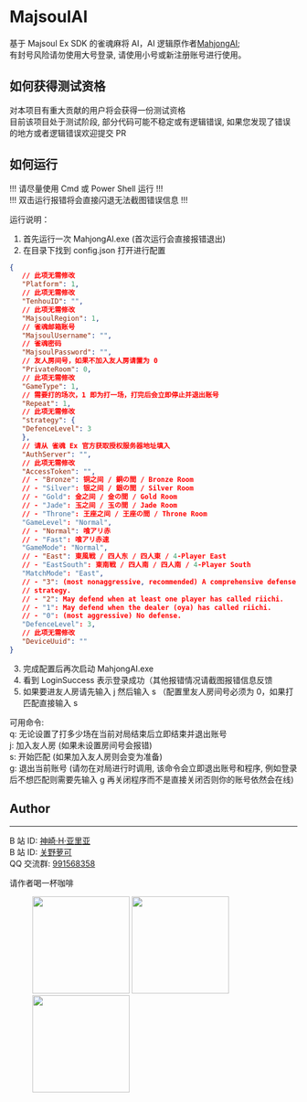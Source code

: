 # MajsoulAI

基于 Majsoul Ex SDK 的雀魂麻将 AI，AI 逻辑原作者[MahjongAI](https://github.com/zhangjk95/MahjongAI);  
有封号风险请勿使用大号登录, 请使用小号或新注册账号进行使用。

## 如何获得测试资格

对本项目有重大贡献的用户将会获得一份测试资格  
目前该项目处于测试阶段, 部分代码可能不稳定或有逻辑错误, 如果您发现了错误的地方或者逻辑错误欢迎提交 PR

## 如何运行

!!! 请尽量使用 Cmd 或 Power Shell 运行 !!!  
!!! 双击运行报错将会直接闪退无法截图错误信息 !!!

运行说明：

1. 首先运行一次 MahjongAI.exe (首次运行会直接报错退出)
2. 在目录下找到 config.json 打开进行配置

```JSON
{
   // 此项无需修改
   "Platform": 1,
   // 此项无需修改
   "TenhouID": "",
   // 此项无需修改
   "MajsoulRegion": 1,
   // 雀魂邮箱账号
   "MajsoulUsername": "",
   // 雀魂密码
   "MajsoulPassword": "",
   // 友人房间号，如果不加入友人房请置为 0
   "PrivateRoom": 0,
   // 此项无需修改
   "GameType": 1,
   // 需要打的场次，1 即为打一场，打完后会立即停止并退出账号
   "Repeat": 1,
   // 此项无需修改
   "strategy": {
   "DefenceLevel": 3
   },
   // 请从 雀魂 Ex 官方获取授权服务器地址填入
   "AuthServer": "",
   // 此项无需修改
   "AccessToken": "",
   // - "Bronze": 铜之间 / 銅の間 / Bronze Room
   // - "Silver": 银之间 / 銀の間 / Silver Room
   // - "Gold": 金之间 / 金の間 / Gold Room
   // - "Jade": 玉之间 / 玉の間 / Jade Room
   // - "Throne": 王座之间 / 王座の間 / Throne Room
   "GameLevel": "Normal",
   // - "Normal": 喰アリ赤
   // - "Fast": 喰アリ赤速
   "GameMode": "Normal",
   // - "East": 東風戦 / 四人东 / 四人東 / 4-Player East
   // - "EastSouth": 東南戦 / 四人南 / 四人南 / 4-Player South
   "MatchMode": "East",
   // - "3": (most nonaggressive, recommended) A comprehensive defense
   // strategy.
   // - "2": May defend when at least one player has called riichi.
   // - "1": May defend when the dealer (oya) has called riichi.
   // - "0": (most aggressive) No defense.
   "DefenceLevel": 3,
   // 此项无需修改
   "DeviceUuid": ""
}
```

3. 完成配置后再次启动 MahjongAI.exe
4. 看到 LoginSuccess 表示登录成功（其他报错情况请截图报错信息反馈
5. 如果要进友人房请先输入 j 然后输入 s （配置里友人房间号必须为 0，如果打匹配直接输入 s

可用命令:  
q: 无论设置了打多少场在当前对局结束后立即结束并退出账号  
j: 加入友人房 (如果未设置房间号会报错)  
s: 开始匹配 (如果加入友人房则会变为准备)  
g: 退出当前账号 (请勿在对局进行时调用, 该命令会立即退出账号和程序, 例如登录后不想匹配则需要先输入 g 再关闭程序而不是直接关闭否则你的账号依然会在线)

## Author

---

B 站 ID: [神崎·H·亚里亚](https://space.bilibili.com/898411/)  
B 站 ID: [关野萝可](https://space.bilibili.com/612462792/)  
QQ 交流群: [991568358](https://jq.qq.com/?_wv=1027&k=3gaKRwqg)

请作者喝一杯咖啡

<figure class="third">
    <img src="https://moxcomic.github.io/wechat.png" width=170>
    <img src="https://moxcomic.github.io/alipay.png" width=170>
    <img src="https://moxcomic.github.io/qq.png" width=170>
</figure>
